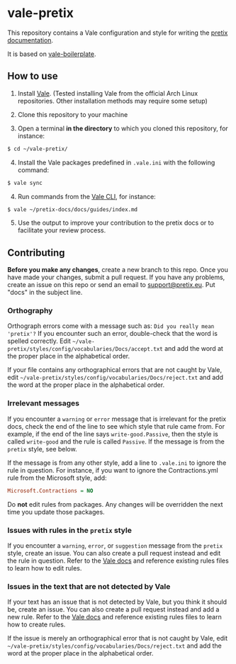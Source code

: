 # vale-pretix

This repository contains a Vale configuration and style for writing the [pretix documentation](https://github.com/pretix/pretix-docs/). 

It is based on [vale-boilerplate](https://github.com/errata-ai/vale-boilerplate). 

## How to use 

 1. Install [Vale](https://github.com/errata-ai/vale). 
    (Tested installing Vale from the official Arch Linux repositories. 
    Other installation methods may require some setup)
    
 2. Clone this repository to your machine 
 
 3. Open a terminal **in the directory** to which you cloned this repository, for instance: 
    
``` bash
$ cd ~/vale-pretix/
```

 4. Install the Vale packages predefined in `.vale.ini` with the following command: 
 
``` bash
$ vale sync
```

 4. Run commands from the [Vale CLI](https://vale.sh/docs/cli), for instance: 

``` bash
$ vale ~/pretix-docs/docs/guides/index.md
```

 5. Use the output to improve your contribution to the pretix docs or to facilitate your review process. 
 
## Contributing 

**Before you make any changes**, create a new branch to this repo. 
Once you have made your changes, submit a pull request. 
If you have any problems, create an issue on this repo or send an email to [support@pretix.eu](mailto:support@pretix.eu). 
Put "docs" in the subject line. 

### Orthography

Orthograph errors come with a message such as: `Did you really mean 'pretix'?` 
If you encounter such an error, double-check that the word is spelled correctly. 
Edit `~/vale-pretix/styles/config/vocabularies/Docs/accept.txt` and add the word at the proper place in the alphabetical order. 

If your file contains any orthographical errors that are not caught by Vale, edit `~/vale-pretix/styles/config/vocabularies/Docs/reject.txt` and add the word at the proper place in the alphabetical order. 

### Irrelevant messages 

If you encounter a `warning` or `error` message that is irrelevant for the pretix docs, check the end of the line to see which style that rule came from. 
For example, if the end of the line says `write-good.Passive`, then the style is called `write-good` and the rule is called `Passive`. 
If the message is from the `pretix` style, see below. 

If the message is from any other style, add a line to `.vale.ini` to ignore the rule in question. 
For instance, if you want to ignore the Contractions.yml rule from the Microsoft style, add: 

``` ini
Microsoft.Contractions = NO
```

Do **not** edit rules from packages. 
Any changes will be overridden the next time you update those packages. 

### Issues with rules in the `pretix` style 

If you encounter a `warning`, `error`, or `suggestion` message  from the `pretix` style, create an issue. 
You can also create a pull request instead and edit the rule in question. 
Refer to the [Vale docs](https://vale.sh/docs) and reference existing rules files to learn how to edit rules. 

### Issues in the text that are not detected by Vale 

If your text has an issue that is not detected by Vale, but you think it should be, create an issue. 
You can also create a pull request instead and add a new rule. 
Refer to the [Vale docs](https://vale.sh/docs) and reference existing rules files to learn how to create rules. 

If the issue is merely an orthographical error that is not caught by Vale, edit `~/vale-pretix/styles/config/vocabularies/Docs/reject.txt` and add the word at the proper place in the alphabetical order. 
